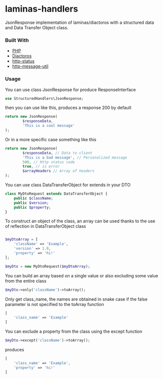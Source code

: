 # laminas-handlers
JsonResponse implementation of laminas/diactoros with a structured data and Data Transfer Object class.

### Built With

* [PHP](https://www.php.net)
* [Diactoros](https://docs.laminas.dev/laminas-diactoros)
* [http-status](https://github.com/lukasoppermann/http-status)
* [http-message-util](https://github.com/php-fig/http-message-util)


### Usage

You can use class JsonResponse for produce ResponseInterface

```php
use StructuredHandlers\JsonResponse;
```

then you can use like this, produces a response 200 by default

```php
return new JsonResponse(
        $responseData,
        'This is a cool message'
);
```

Or in a more specific case something like this

```php
return new JsonResponse(
        $responseData, // Data to client
        'This is a bad message', // Personalized message
        500, // Http status code
        true, // is error
        $arrayHeaders // Array of headers
);
```


You can use class DataTransferObject for extends in your DTO

```php
class MyDtoRequest extends DataTransferObject {
    public $className;
    public $version;
    public $property;
}
```

To construct an object of the class, an array can be used thanks to the use of reflection in DataTransferObject class

```php

$myDtoArray = [
    'className' => 'Example',
    'version' => 1.0,
    'property' => 'hi!' 
];

$myDto = new MyDtoRequest($myDtoArray);
```

You can build an array based on a single value or also excluding some value from the entire class

```php
$myDto->only('className')->toArray();
```

Only get class_name, the names are obtained in snake case if the false parameter is not specified to the toArray function

```php
[
    'class_name' => 'Example'
]
```

You can exclude a property from the class using the except function

```php
$myDto->except('className')->toArray();
```

produces

```php
[
    'class_name' => 'Example',
    'property' => 'hi!'
]
```
